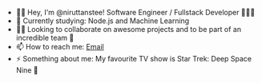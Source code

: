 <!--
**nirutts/nirutts** is a ✨ _special_ ✨ repository because its `README.md` (this file) appears on your GitHub profile.

Here are some ideas to get you started:

-->

- 👋🙂 Hey, I'm @niruttanstee! Software Engineer / Fullstack Developer 👨🏽‍💻
- 🌱 Currently studying: Node.js and Machine Learning
- 🤝🏼 Looking to collaborate on awesome projects and to be part of an incredible team 🥊
- 📫 How to reach me: [Email](mailto:contact@nirutt.dev)
- ⚡ Something about me: My favourite TV show is Star Trek: Deep Space Nine 🖖
